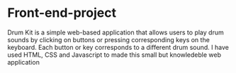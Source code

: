 # Front-end-project
Drum Kit is a simple web-based application that allows users to play drum sounds by clicking on buttons or pressing corresponding keys on the keyboard. Each button or key corresponds to a different drum sound.
I have used HTML, CSS and Javascript to made this small but knowledeble web application

